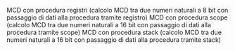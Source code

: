 
MCD con procedura registri (calcolo MCD tra due numeri naturali a 8 bit con passaggio di dati alla procedura tramite registro)
MCD con procedura scope (calcolo MCD tra due numeri naturali a 16 bit con passaggio di dati alla procedura tramite scope)
MCD con procedura stack (calcolo MCD tra due numeri naturali a 16 bit con passaggio di dati alla procedura tramite stack)